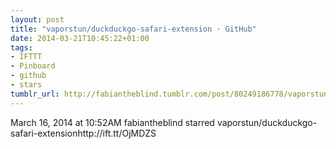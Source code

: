 ```yaml
---
layout: post
title: "vaporstun/duckduckgo-safari-extension · GitHub"
date: 2014-03-21T10:45:22+01:00
tags:
- IFTTT
- Pinboard
- github
- stars
tumblr_url: http://fabiantheblind.tumblr.com/post/80249186778/vaporstun-duckduckgo-safari-extension-github
---
```

March 16, 2014 at 10:52AM
fabiantheblind starred vaporstun/duckduckgo-safari-extensionhttp://ift.tt/OjMDZS
